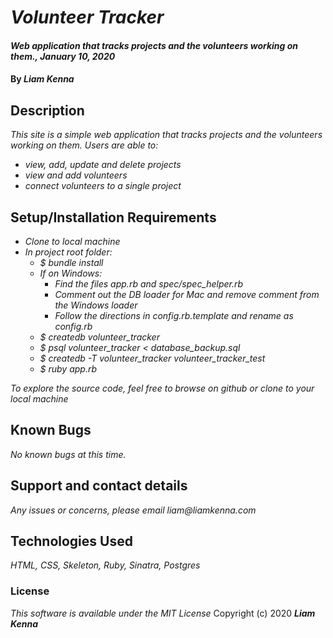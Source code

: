 # _Volunteer Tracker_

#### _Web application that tracks projects and the volunteers working on them., January 10, 2020_

#### By _**Liam Kenna**_

## Description

_This site is a simple web application that tracks projects and the volunteers working on them. Users are able to:_

* _view, add, update and delete projects_
* _view and add volunteers_
* _connect volunteers to a single project_


## Setup/Installation Requirements

* _Clone to local machine_
* _In project root folder:_
  * _$ bundle install_
  * _If on Windows:_
    * _Find the files app.rb and spec/spec_helper.rb_
    * _Comment out the DB loader for Mac and remove comment from the Windows loader_
    * _Follow the directions in config.rb.template and rename as config.rb_
  * _$ createdb volunteer_tracker_
  * _$ psql volunteer_tracker < database_backup.sql_
  * _$ createdb -T volunteer_tracker volunteer_tracker_test_
  * _$ ruby app.rb_

_To explore the source code, feel free to browse on github or clone to your local machine_

## Known Bugs
_No known bugs at this time._

## Support and contact details
_Any issues or concerns, please email liam@liamkenna.com_

## Technologies Used
_HTML, CSS, Skeleton, Ruby, Sinatra, Postgres_

### License
*This software is available under the MIT License*
Copyright (c) 2020 **_Liam Kenna_**
